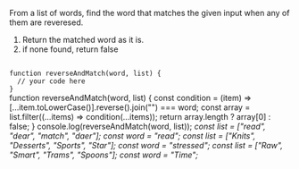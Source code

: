 From a list of words, find the word that matches the given input when any of them are reveresed.

1. Return the matched word as it is.
2. if none found, return false

<Editor lang="javascript" type="exercise" testMode="multipleInput">
<code>
function reverseAndMatch(word, list) {
  // your code here
}
</code>

<solution>
function reverseAndMatch(word, list) {
  const condition = (item) =>
    [...item.toLowerCase()].reverse().join("") === word;
  const array = list.filter((...items) => condition(...items));
  return array.length ? array[0] : false;
}
</solution>

<testcases>
<caller>
console.log(reverseAndMatch(word, list));
</caller>
<testcase>
<i>
const list = ["read", "dear", "match", "daer"];
const word = "read";
</i>
</testcase>
<testcase>
<i>
const list = ["Knits", "Desserts", "Sports", "Star"];
const word = "stressed";
</i>
</testcase>
<testcase>
<i>
const list = ["Raw", "Smart", "Trams", "Spoons"];
const word = "Time";
</i>
</testcase>
</testcases>
</Editor>